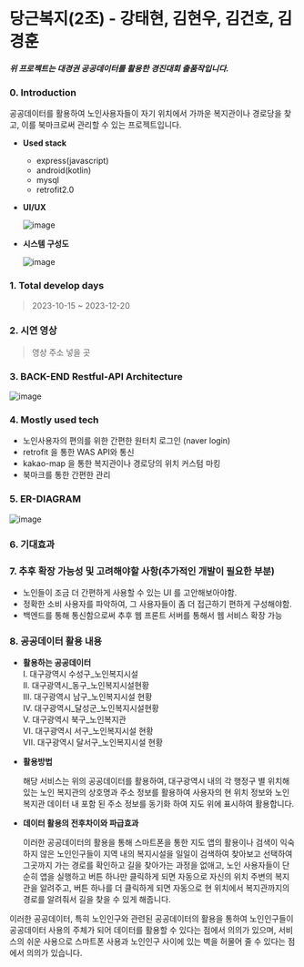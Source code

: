 # 당근복지(2조) - 강태현, 김현우, 김건호, 김경훈

***위 프로젝트는 대경권 공공데이터를 활용한 경진대회 출품작입니다.***

### 0. Introduction

  공공데이터를 활용하여 노인사용자들이 자기 위치에서 가까운 복지관이나 경로당을 찾고, 이를 북마크로써 관리할 수 있는 프로젝트입니다.

* **Used stack**
  * express(javascript)
  * android(kotlin)
  * mysql
  * retrofit2.0
 
* **UI/UX**
  
  ![image](https://github.com/KNU-K/welfare_center_guide/assets/126179088/0c8b8979-41b1-4983-98f4-33316e14ff2f)



* **시스템 구성도**
  
  ![image](https://github.com/KNU-K/welfare_center_guide/assets/126179088/566155fb-25ba-4cbe-9b28-57f6d53579ed)


### 1. Total develop days
> 2023-10-15 ~ 2023-12-20

### 2. 시연 영상
> 영상 주소 넣을 곳

### 3. BACK-END Restful-API Architecture
![image](https://github.com/KNU-K/welfare_center_guide/assets/126179088/cdd605bc-8885-45e4-ae77-58404a66ddcd)

### 4. Mostly used tech
* 노인사용자의 편의를 위한 간편한 원터치 로그인 (naver login)
* retrofit 을 통한 WAS API와 통신
* kakao-map 을 통한 복지관이나 경로당의 위치 커스텀 마킹
* 북마크를 통한 간편한 관리

### 5. ER-DIAGRAM
![image](https://github.com/KNU-K/welfare_center_guide/assets/126179088/0b7b782f-2caf-479b-b754-da41270b667a)

### 6. 기대효과

### 7. 추후 확장 가능성 및 고려해야할 사항(추가적인 개발이 필요한 부분)
* 노인들이 조금 더 간편하게 사용할 수 있는 UI 를 고안해보아야함.
* 정확한 소비 사용자를 파악하여, 그 사용자들이 좀 더 접근하기 편하게 구성해야함.
* 백엔드를 통해 통신함으로써 추후 웹 프론트 서버를 통해서 웹 서비스 확장 가능

### 8. 공공데이터 활용 내용

*  **활용하는 공공데이터** <br>
 Ⅰ. 대구광역시 수성구_노인복지시설<br>
 Ⅱ. 대구광역시_동구_노인복지시설현황<br>
 Ⅲ. 대구광역시 남구_노인복지시설 현황<br>
 Ⅳ. 대구광역시_달성군_노인복지시설현황<br>
 Ⅴ. 대구광역시 북구_노인복지관<br>
 Ⅵ. 대구광역시 서구_노인복지시설 현황<br>
 Ⅶ. 대구광역시 달서구_노인복지시설 현황<br>

* **활용방법**

  해당 서비스는 위의 공공데이터를 활용하여, 대구광역시 내의 각 행정구 별 위치해 있는 노인 복지관의 상호명과 주소 정보를 활용하여 사용자의 현 위치 정보와 노인복지관 데이터 내 포함 된 주소 정보를 동기화 하여 지도 위에 표시하여 활용합니다.


* **데이터 활용의 전후차이와 파급효과**

  이러한 공공데이터의 활용을 통해 스마트폰을 통한 지도 앱의 활용이나 검색이 익숙하지 않은 노인인구들이 지역 내의 복지시설을 일일이 검색하여 찾아보고 선택하여 그곳까지 가는 경로를 확인하고 길을 찾아가는 과정을 없애고, 노인 사용자들이 단순히 앱을 실행하고 버튼 하나만 클릭하게 되면 자동으로 자신의  위치 주변의 복지관을 알려주고, 버튼 하나를 더 클릭하게 되면 자동으로 현 위치에서 복지관까지의 경로를 알려줘서 길을 찾을 수 있게 해줍니다.

이러한 공공데이터, 특히 노인인구와 관련된 공공데이터의 활용을 통하여 노인인구들이 공공데이터 사용의 주체가 되어 데이터를 활용할 수 있다는 점에서 의의가 있으며, 서비스의 쉬운 사용으로 스마트폰 사용과 노인인구 사이에 있는 벽을 허물어 줄 수 있다는 점에서 의의가 있습니다.


